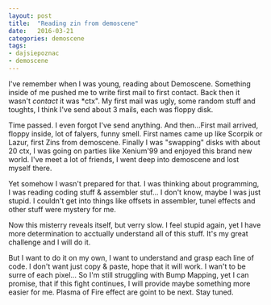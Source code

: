 ```yaml
---
layout: post
title:  "Reading zin from demoscene"
date:   2016-03-21
categories: demoscene
tags:
- dajsiepoznac
- demoscene
---
```


I've remember when I was young, reading about Demoscene. Something inside of me pushed me to write first mail to first contact.
Back then it wasn't *contact* it was *ctx". My first mail was ugly, some random stuff and toughts, I think I've send about 3 mails,
each was floppy disk.

Time passed. I even forgot I've send anything.
And then...First mail arrived, floppy inside, lot of falyers, funny smell. First names came up like Scorpik or Lazur, first Zins
from demoscene. Finally I was "swapping" disks with about 20 ctx, I was going on parties like Xenium'99 and enjoyed this brand
new world. I've meet a lot of friends, I went deep into demoscene and lost myself there.

Yet somehow I wasn't prepared for that. I was thinking about programming, I was reading coding stuff & assembler stuf... I don't know,
maybe I was just stupid. I couldn't get into things like offsets in assembler, tunel effects and other stuff were mystery for me.

Now this misterry reveals itself, but verry slow. I feel stupid again, yet I have more determination to acctually understand all of this
stuff. It's my great challenge and I will do it.

But I want to do it on my own, I want to understand and grasp each line of code. I don't want just copy & paste, hope that it will work.
I wan't to be surre of each pixel...
So I'm still struggling with Bump Mapping, yet I can promise, that if this fight continues, I will provide maybe something more easier for me.
Plasma of Fire effect are goint to be next.
Stay tuned. 